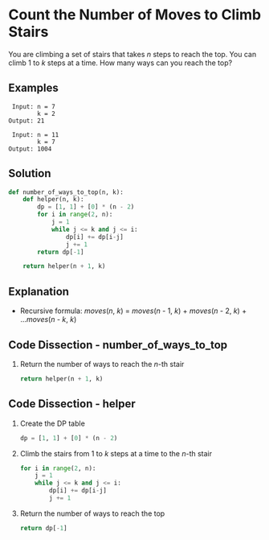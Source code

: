 # Count the Number of Moves to Climb Stairs
You are climbing a set of stairs that takes _n_ steps to reach the top. You can climb 1 to _k_ steps at a time. How many ways can you reach the top?

## Examples
```
 Input: n = 7
        k = 2
Output: 21

 Input: n = 11
        k = 7
Output: 1004
```

## Solution
```python
def number_of_ways_to_top(n, k):
    def helper(n, k):
        dp = [1, 1] + [0] * (n - 2)
        for i in range(2, n):
            j = 1
            while j <= k and j <= i:
                dp[i] += dp[i-j]
                j += 1
        return dp[-1]

    return helper(n + 1, k)
```

## Explanation
* Recursive formula: _moves_(_n_, _k_) = _moves_(_n_ - 1, _k_) + _moves_(_n_ - 2, _k_) + ..._moves_(_n_ - _k_, _k_)

## Code Dissection - number_of_ways_to_top
1. Return the number of ways to reach the _n_-th stair
    ```python
    return helper(n + 1, k)
    ```

## Code Dissection - helper
1. Create the DP table
    ```python
    dp = [1, 1] + [0] * (n - 2)
    ```
2. Climb the stairs from 1 to _k_ steps at a time to the _n_-th stair
    ```python
    for i in range(2, n):
        j = 1
        while j <= k and j <= i:
            dp[i] += dp[i-j]
            j += 1
    ```
3. Return the number of ways to reach the top
    ```python
    return dp[-1]
    ```